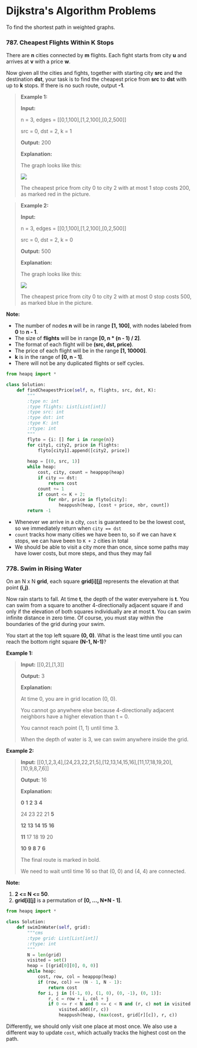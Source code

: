 # Dijkstra's Algorithm Problems

To find the shortest path in weighted graphs.

### 787. Cheapest Flights Within K Stops

There are **n** cities connected by **m** flights. Each fight starts from city **u** and arrives at **v** with a price **w**.

Now given all the cities and fights, together with starting city **src** and the destination **dst**, your task is to find the cheapest price from **src** to **dst** with up to **k** stops. If there is no such route, output **-1**.

> **Example 1:**
> 
> **Input:**
> 
> n = 3, edges = [[0,1,100],[1,2,100],[0,2,500]]
> 
> src = 0, dst = 2, k = 1
> 
> **Output:** 200
> 
> **Explanation:**
> 
> The graph looks like this:
> 
> ![](https://s3-lc-upload.s3.amazonaws.com/uploads/2018/02/16/995.png)
> 
> The cheapest price from city 0 to city 2 with at most 1 stop costs 200, as marked red in the picture.

> **Example 2:**
> 
> **Input:**
> 
> n = 3, edges = [[0,1,100],[1,2,100],[0,2,500]]
> 
> src = 0, dst = 2, k = 0
> 
> **Output:** 500
> 
> **Explanation:** 
> 
> The graph looks like this:
> 
> ![](https://s3-lc-upload.s3.amazonaws.com/uploads/2018/02/16/995.png)
> 
> The cheapest price from city 0 to city 2 with at most 0 stop costs 500, as marked blue in the picture.

**Note:**

- The number of nodes **n** will be in range **[1, 100]**, with nodes labeled from **0** to **n - 1**.
- The size of **flights** will be in range **[0, n * (n - 1) / 2]**.
- The format of each flight will be **(src, dst, price)**.
- The price of each flight will be in the range **[1, 10000]**.
- **k** is in the range of **[0, n - 1]**.
- There will not be any duplicated flights or self cycles.

```python
from heapq import *

class Solution:
    def findCheapestPrice(self, n, flights, src, dst, K):
        """
        :type n: int
        :type flights: List[List[int]]
        :type src: int
        :type dst: int
        :type K: int
        :rtype: int
        """
        flyto = {i: [] for i in range(n)}
        for city1, city2, price in flights:
            flyto[city1].append([city2, price])
        
        heap = [(0, src, 1)]
        while heap:
            cost, city, count = heappop(heap)
            if city == dst:
                return cost
            count += 1
            if count <= K + 2:
                for nbr, price in flyto[city]:
                    heappush(heap, [cost + price, nbr, count])
        return -1
```

- Whenever we arrive in a city, `cost` is guaranteed to be the lowest cost, so we immediately return when `city == dst`
- `count` tracks how many cities we have been to, so if we can have `K` stops, we can have been to `K + 2` cities in total
- We should be able to visit a city more than once, since some paths may have lower costs, but more steps, and thus they may fail

### 778. Swim in Rising Water

On an N x N **grid**, each square **grid[i][j]** represents the elevation at that point **(i,j)**.

Now rain starts to fall. At time **t**, the depth of the water everywhere is **t**. You can swim from a square to another 4-directionally adjacent square if and only if the elevation of both squares individually are at most **t**. You can swim infinite distance in zero time. Of course, you must stay within the boundaries of the grid during your swim.

You start at the top left square **(0, 0)**. What is the least time until you can reach the bottom right square **(N-1, N-1)**?

**Example 1:**

> **Input:** [[0,2],[1,3]]
> 
> **Output:** 3
> 
> **Explanation:**
> 
> At time 0, you are in grid location (0, 0).
> 
> You cannot go anywhere else because 4-directionally adjacent neighbors have a higher elevation than t = 0.
> 
> You cannot reach point (1, 1) until time 3.
> 
> When the depth of water is 3, we can swim anywhere inside the grid.

**Example 2:**

> **Input:** [[0,1,2,3,4],[24,23,22,21,5],[12,13,14,15,16],[11,17,18,19,20],[10,9,8,7,6]]
> 
> **Output:** 16
> 
> **Explanation:**
> 
>  **0**  **1**  **2**  **3**  **4**
> 
> 24 23 22 21  **5**
> 
> **12** **13** **14** **15** **16**
> 
> **11** 17 18 19 20
> 
> **10**  **9**  **8**  **7**  **6**
> 
> The final route is marked in bold.
> 
> We need to wait until time 16 so that (0, 0) and (4, 4) are connected.

**Note:**

1. **2 <= N <= 50**.
2. **grid[i][j]** is a permutation of **[0, ..., N*N - 1]**.

```python
from heapq import *

class Solution:
    def swimInWater(self, grid):
        """cms
        :type grid: List[List[int]]
        :rtype: int
        """
        N = len(grid)
        visited = set()
        heap = [(grid[0][0], 0, 0)]
        while heap:
            cost, row, col = heappop(heap)
            if (row, col) == (N - 1, N - 1):
                return cost
            for i, j in [(-1, 0), (1, 0), (0, -1), (0, 1)]:
                r, c = row + i, col + j
                if 0 <= r < N and 0 <= c < N and (r, c) not in visited:
                    visited.add((r, c))
                    heappush(heap, (max(cost, grid[r][c]), r, c))
```

Differently, we should only visit one place at most once. We also use a different way to update `cost`, which actually tracks the highest cost on the path.